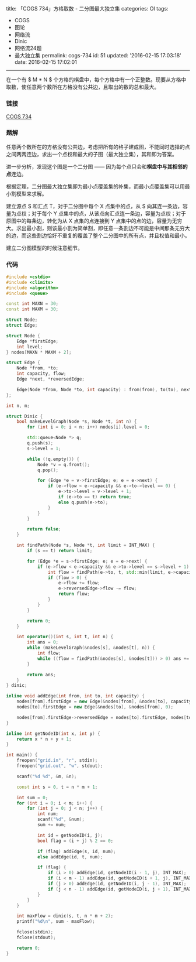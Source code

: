 title: 「COGS 734」方格取数 - 二分图最大独立集
categories: OI
tags: 
  - COGS
  - 图论
  - 网络流
  - Dinic
  - 网络流24题
  - 最大独立集
permalink: cogs-734
id: 51
updated: '2016-02-15 17:03:18'
date: 2016-02-15 17:02:01
---

在一个有 $ M * N $ 个方格的棋盘中，每个方格中有一个正整数。现要从方格中取数，使任意两个数所在方格没有公共边，且取出的数的总和最大。

<!-- more -->

### 链接
[COGS 734](http://cogs.top/cogs/problem/problem.php?pid=734)

### 题解
任意两个数所在的方格没有公共边，考虑把所有的格子建成图，不能同时选择的点之间两两连边，求出一个点权和最大的子图（最大独立集），其和即为答案。

进一步分析，发现这个图是一个二分图 —— 因为每个点只会和**棋盘中与其相邻的点**连边。

根据定理，二分图最大独立集即为最小点覆盖集的补集，而最小点覆盖集可以用最小割模型来求解。

建立源点 S 和汇点 T，对于二分图中每个 X 点集中的点，从 S 向其连一条边，容量为点权；对于每个 Y 点集中的点，从该点向汇点连一条边，容量为点权；对于原图中的每条边，转化为从 X 点集的点连接到 Y 点集中的点的边，容量为无穷大。求出最小割，则该最小割为简单割，即任意一条割边不可能是中间那条无穷大的边，而这些割边恰好不重复的覆盖了整个二分图中的所有点，并且权值和最小。

建立二分图模型的时候注意细节。

### 代码
```cpp
#include <cstdio>
#include <climits>
#include <algorithm>
#include <queue>

const int MAXN = 30;
const int MAXM = 30;

struct Node;
struct Edge;

struct Node {
	Edge *firstEdge;
	int level;
} nodes[MAXN * MAXM + 2];

struct Edge {
	Node *from, *to;
	int capacity, flow;
	Edge *next, *reversedEdge;

	Edge(Node *from, Node *to, int capacity) : from(from), to(to), next(from->firstEdge), capacity(capacity), flow(0) {}
};

int n, m;

struct Dinic {
	bool makeLevelGraph(Node *s, Node *t, int n) {
		for (int i = 0; i < n; i++) nodes[i].level = 0;

		std::queue<Node *> q;
		q.push(s);
		s->level = 1;

		while (!q.empty()) {
			Node *v = q.front();
			q.pop();

			for (Edge *e = v->firstEdge; e; e = e->next) {
				if (e->flow < e->capacity && e->to->level == 0) {
					e->to->level = v->level + 1;
					if (e->to == t) return true;
					else q.push(e->to);
				}
			}
		}

		return false;
	}

	int findPath(Node *s, Node *t, int limit = INT_MAX) {
		if (s == t) return limit;

		for (Edge *e = s->firstEdge; e; e = e->next) {
			if (e->flow < e->capacity && e->to->level == s->level + 1) {
				int flow = findPath(e->to, t, std::min(limit, e->capacity - e->flow));
				if (flow > 0) {
					e->flow += flow;
					e->reversedEdge->flow -= flow;
					return flow;
				}
			}
		}

		return 0;
	}

	int operator()(int s, int t, int n) {
		int ans = 0;
		while (makeLevelGraph(&nodes[s], &nodes[t], n)) {
			int flow;
			while ((flow = findPath(&nodes[s], &nodes[t])) > 0) ans += flow;
		}

		return ans;
	}
} dinic;

inline void addEdge(int from, int to, int capacity) {
	nodes[from].firstEdge = new Edge(&nodes[from], &nodes[to], capacity);
	nodes[to].firstEdge = new Edge(&nodes[to], &nodes[from], 0);

	nodes[from].firstEdge->reversedEdge = nodes[to].firstEdge, nodes[to].firstEdge->reversedEdge = nodes[from].firstEdge;
}

inline int getNodeID(int x, int y) {
	return x * n + y + 1;
}

int main() {
	freopen("grid.in", "r", stdin);
	freopen("grid.out", "w", stdout);

	scanf("%d %d", &m, &n);

	const int s = 0, t = n * m + 1;

	int sum = 0;
	for (int i = 0; i < m; i++) {
		for (int j = 0; j < n; j++) {
			int num;
			scanf("%d", &num);
			sum += num;

			int id = getNodeID(i, j);
			bool flag = (i + j) % 2 == 0;

			if (flag) addEdge(s, id, num);
			else addEdge(id, t, num);

			if (flag) {
				if (i > 0) addEdge(id, getNodeID(i - 1, j), INT_MAX);
				if (i < m - 1) addEdge(id, getNodeID(i + 1, j), INT_MAX);
				if (j > 0) addEdge(id, getNodeID(i, j - 1), INT_MAX);
				if (j < n - 1) addEdge(id, getNodeID(i, j + 1), INT_MAX);
			}
		}
	}

	int maxFlow = dinic(s, t, n * m + 2);
	printf("%d\n", sum - maxFlow);

	fclose(stdin);
	fclose(stdout);

	return 0;
}
```